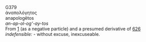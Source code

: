 <body>
  <p>G379<br>  ἀναπολόγητος  <br> anapologētos  <br><i>an-ap-ol-og‘-ay-tos </i><br>From <a href="g0001.htm">1</a> (as a negative particle) and a presumed derivative of <a href="g0626.htm">626</a>  <i>indefensible:</i> - without excuse, inexcuseable.<br></p>
 </body>